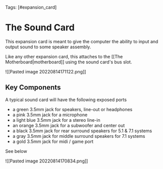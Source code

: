 Tags: [#expansion_card]

# The Sound Card

This expansion card is meant to give the computer the ability to input and output sound to some speaker assembly.

Like any other expansion card, this attaches to the [[The Motherboard|motherboard]] using the sound card's bus slot.

![[Pasted image 20220814171122.png]]

## Key Components

A typical sound card will have the following exposed ports

- a green 3.5mm jack for speakers, line-out or headphones
- a pink 3.5mm jack for a microphone
- a light blue 3.5mm jack for a stereo line-in
- an orange 3.5mm jack for a subwoofer and center out
- a black 3.5mm jack for rear surround speakers for 5.1 & 7.1 systems
- a gray 3.5mm jack for middle surround speakers for 7.1 systems
- a gold 3.5mm jack for midi / game port

See below

![[Pasted image 20220814170834.png]]